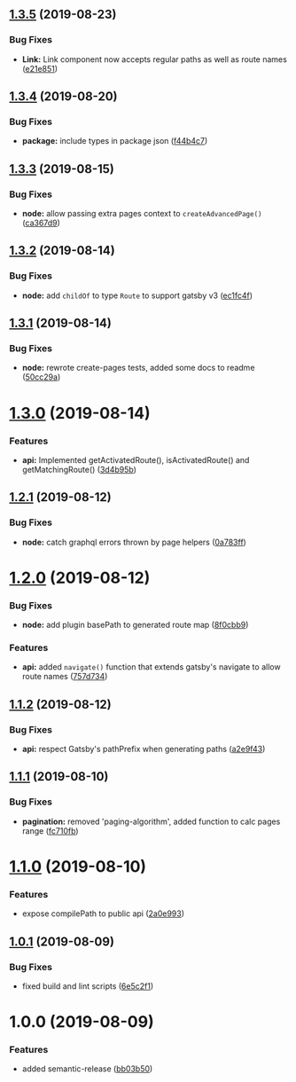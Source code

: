 ## [1.3.5](https://github.com/mohatt/gatsby-plugin-advanced-pages/compare/v1.3.4...v1.3.5) (2019-08-23)


### Bug Fixes

* **Link:** Link component now accepts regular paths as well as route names ([e21e851](https://github.com/mohatt/gatsby-plugin-advanced-pages/commit/e21e851))

## [1.3.4](https://github.com/mohatt/gatsby-plugin-advanced-pages/compare/v1.3.3...v1.3.4) (2019-08-20)


### Bug Fixes

* **package:** include types in package json ([f44b4c7](https://github.com/mohatt/gatsby-plugin-advanced-pages/commit/f44b4c7))

## [1.3.3](https://github.com/mohatt/gatsby-plugin-advanced-pages/compare/v1.3.2...v1.3.3) (2019-08-15)


### Bug Fixes

* **node:** allow passing extra pages context to `createAdvancedPage()` ([ca367d9](https://github.com/mohatt/gatsby-plugin-advanced-pages/commit/ca367d9))

## [1.3.2](https://github.com/mohatt/gatsby-plugin-advanced-pages/compare/v1.3.1...v1.3.2) (2019-08-14)


### Bug Fixes

* **node:** add `childOf` to type `Route` to support gatsby v3 ([ec1fc4f](https://github.com/mohatt/gatsby-plugin-advanced-pages/commit/ec1fc4f))

## [1.3.1](https://github.com/mohatt/gatsby-plugin-advanced-pages/compare/v1.3.0...v1.3.1) (2019-08-14)


### Bug Fixes

* **node:** rewrote create-pages tests, added some docs to readme ([50cc29a](https://github.com/mohatt/gatsby-plugin-advanced-pages/commit/50cc29a))

# [1.3.0](https://github.com/mohatt/gatsby-plugin-advanced-pages/compare/v1.2.1...v1.3.0) (2019-08-14)


### Features

* **api:** Implemented getActivatedRoute(), isActivatedRoute() and getMatchingRoute() ([3d4b95b](https://github.com/mohatt/gatsby-plugin-advanced-pages/commit/3d4b95b))

## [1.2.1](https://github.com/mohatt/gatsby-plugin-advanced-pages/compare/v1.2.0...v1.2.1) (2019-08-12)


### Bug Fixes

* **node:** catch graphql errors thrown by page helpers ([0a783ff](https://github.com/mohatt/gatsby-plugin-advanced-pages/commit/0a783ff))

# [1.2.0](https://github.com/mohatt/gatsby-plugin-advanced-pages/compare/v1.1.2...v1.2.0) (2019-08-12)


### Bug Fixes

* **node:** add plugin basePath to generated route map ([8f0cbb9](https://github.com/mohatt/gatsby-plugin-advanced-pages/commit/8f0cbb9))


### Features

* **api:** added `navigate()` function that extends gatsby's navigate to allow route names ([757d734](https://github.com/mohatt/gatsby-plugin-advanced-pages/commit/757d734))

## [1.1.2](https://github.com/mohatt/gatsby-plugin-advanced-pages/compare/v1.1.1...v1.1.2) (2019-08-12)


### Bug Fixes

* **api:** respect Gatsby's pathPrefix when generating paths ([a2e9f43](https://github.com/mohatt/gatsby-plugin-advanced-pages/commit/a2e9f43))

## [1.1.1](https://github.com/mohatt/gatsby-plugin-advanced-pages/compare/v1.1.0...v1.1.1) (2019-08-10)


### Bug Fixes

* **pagination:** removed 'paging-algorithm', added function to calc pages range ([fc710fb](https://github.com/mohatt/gatsby-plugin-advanced-pages/commit/fc710fb))

# [1.1.0](https://github.com/mohatt/gatsby-plugin-advanced-pages/compare/v1.0.1...v1.1.0) (2019-08-10)


### Features

* expose compilePath to public api ([2a0e993](https://github.com/mohatt/gatsby-plugin-advanced-pages/commit/2a0e993))

## [1.0.1](https://github.com/mohatt/gatsby-plugin-advanced-pages/compare/v1.0.0...v1.0.1) (2019-08-09)


### Bug Fixes

* fixed build and lint scripts ([6e5c2f1](https://github.com/mohatt/gatsby-plugin-advanced-pages/commit/6e5c2f1))

# 1.0.0 (2019-08-09)


### Features

* added semantic-release ([bb03b50](https://github.com/mohatt/gatsby-plugin-advanced-pages/commit/bb03b50))
